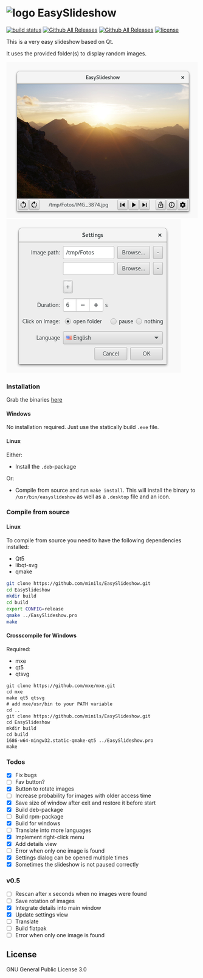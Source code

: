 # ![logo](https://cdn.rawgit.com/minils/EasySlideshow/master/svg/easyslideshow.svg "Logo Title Text 1") EasySlideshow
[![build status](https://travis-ci.org/minils/EasySlideshow.svg?branch=master "build status")](https://travis-ci.org/minils/EasySlideshow/builds)
[![Github All Releases](https://img.shields.io/github/downloads/minils/EasySlideshow/total.svg?maxAge=3600)](https://github.com/minils/EasySlideshow/releases)
[![Github All Releases](https://img.shields.io/github/release/minils/EasySlideshow.svg?maxAge=3600)](https://github.com/minils/EasySlideshow/releases)
[![license](https://img.shields.io/github/license/minils/EasySlideshow.svg?maxAge=3600)](https://github.com/minils/EasySlideshow/blob/master/LICENSE)

This is a very easy slideshow based on Qt.

It uses the provided folder(s) to display random images.

![Screenshot of main window](https://raw.githubusercontent.com/minils/EasySlideshow/master/screenshot1.png)
![Screenshot of settings](https://raw.githubusercontent.com/minils/EasySlideshow/master/screenshot2.png)

### Installation

Grab the binaries [here](https://github.com/minils/EasySlideshow/releases)

#### Windows
No installation required. Just use the statically build `.exe` file.

#### Linux
Either:
- Install the `.deb`-package

Or:
- Compile from source and run `make install`. This will install the binary to `/usr/bin/easyslideshow` as well as a `.desktop` file and an icon.

### Compile from source

#### Linux
To compile from source you need to have the following dependencies installed:
- Qt5
- libqt-svg
- qmake

```sh
git clone https://github.com/minils/EasySlideshow.git
cd EasySlideshow
mkdir build
cd build
export CONFIG=release
qmake ../EasySlideshow.pro
make
```

#### Crosscompile for Windows
Required:
- mxe
- qt5
- qtsvg
```
git clone https://github.com/mxe/mxe.git
cd mxe
make qt5 qtsvg
# add mxe/usr/bin to your PATH variable
cd ..
git clone https://github.com/minils/EasySlideshow.git
cd EasySlideshow
mkdir build
cd build
i686-w64-mingw32.static-qmake-qt5 ../EasySlideshow.pro
make
```

### Todos

- [x] Fix bugs
- [ ] Fav button?
- [x] Button to rotate images
- [ ] Increase probability for images with older access time
- [x] Save size of window after exit and restore it before start
- [x] Build deb-package
- [ ] Build rpm-package
- [x] Build for windows
- [ ] Translate into more languages
- [x] Implement right-click menu
- [x] Add details view
- [ ] Error when only one image is found
- [x] Settings dialog can be opened multiple times
- [x] Sometimes the slideshow is not paused correctly

### v0.5
- [ ] Rescan after x seconds when no images were found
- [ ] Save rotation of images
- [x] Integrate details into main window
- [x] Update settings view
- [ ] Translate
- [ ] Build flatpak
- [ ] Error when only one image is found

License
----

GNU General Public License 3.0
